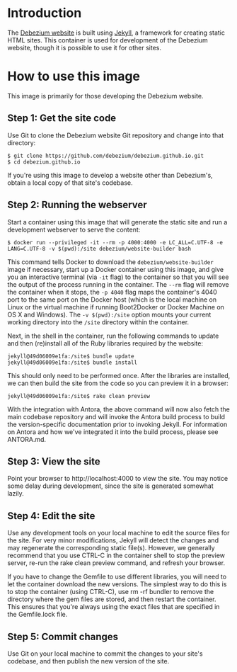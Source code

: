 # Introduction
The [Debezium website](https://debezium.io) is built using [Jekyll](https://jekyllrb.com/), a framework for creating static HTML sites. This container is used for development of the Debezium website, though it is possible to use it for other sites.

# How to use this image

This image is primarily for those developing the Debezium website. 

## Step 1: Get the site code

Use Git to clone the Debezium website Git repository and change into that directory:

    $ git clone https://github.com/debezium/debezium.github.io.git
    $ cd debezium.github.io

If you're using this image to develop a website other than Debezium's, obtain a local copy of that site's codebase.

## Step 2: Running the webserver

Start a container using this image that will generate the static site and run a development webserver to serve the content:

    $ docker run --privileged -it --rm -p 4000:4000 -e LC_ALL=C.UTF-8 -e LANG=C.UTF-8 -v $(pwd):/site debezium/website-builder bash

This command tells Docker to download the `debezium/website-builder` image if necessary, start up a Docker container using this image, and give you an interactive terminal (via `-it` flag) to the container so that you will see the output of the process running in the container. The `--rm` flag will remove the container when it stops, the `-p 4040` flag maps the container's 4040 port to the same port on the Docker host (which is the local machine on Linux or the virtual machine if running Boot2Docker or Docker Machine on OS X and Windows). The `-v $(pwd):/site` option mounts your current working directory into the `/site` directory within the container.

Next, in the shell in the container, run the following commands to update and then (re)install all of the Ruby libraries required by the website:

    jekyll@49d06009e1fa:/site$ bundle update
    jekyll@49d06009e1fa:/site$ bundle install

This should only need to be performed once. After the libraries are installed, we can then build the site from the code so you can preview it in a browser:

    jekyll@49d06009e1fa:/site$ rake clean preview

With the integration with Antora, the above command will now also fetch the main codebase repository and will invoke the Antora build process to build the version-specific documentation prior to invoking Jekyll. For information on Antora and how we've integrated it into the build process, please see ANTORA.md.


## Step 3: View the site

Point your browser to http://localhost:4000 to view the site. You may notice some delay during development, since the site is generated somewhat lazily.

## Step 4: Edit the site

Use any development tools on your local machine to edit the source files for the site. For very minor modifications, Jekyll will detect the changes and may regenerate the corresponding static file(s). However, we generally recommend that you use CTRL-C in the container shell to stop the preview server, re-run the rake clean preview command, and refresh your browser.

If you have to change the Gemfile to use different libraries, you will need to let the container download the new versions. The simplest way to do this is to stop the container (using CTRL-C), use rm -rf bundler to remove the directory where the gem files are stored, and then restart the container. This ensures that you're always using the exact files that are specified in the Gemfile.lock file.

## Step 5: Commit changes

Use Git on your local machine to commit the changes to your site's codebase, and then publish the new version of the site.
